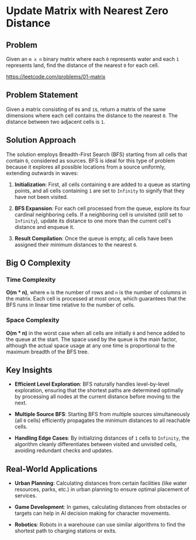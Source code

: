 # Update Matrix with Nearest Zero Distance

## Problem
Given an `m x n` binary matrix where each `0` represents water and each `1` represents land, find the distance of the nearest `0` for each cell.

https://leetcode.com/problems/01-matrix

## Problem Statement
Given a matrix consisting of `0`s and `1`s, return a matrix of the same dimensions where each cell contains the distance to the nearest `0`. The distance between two adjacent cells is `1`.

## Solution Approach
The solution employs Breadth-First Search (BFS) starting from all cells that contain `0`, considered as sources. BFS is ideal for this type of problem because it explores all possible locations from a source uniformly, extending outwards in waves:

1. **Initialization**: First, all cells containing `0` are added to a queue as starting points, and all cells containing `1` are set to `Infinity` to signify that they have not been visited.

2. **BFS Expansion**: For each cell processed from the queue, explore its four cardinal neighboring cells. If a neighboring cell is unvisited (still set to `Infinity`), update its distance to one more than the current cell's distance and enqueue it.

3. **Result Compilation**: Once the queue is empty, all cells have been assigned their minimum distances to the nearest `0`.

## Big O Complexity

### Time Complexity
**O(m * n)**, where `m` is the number of rows and `n` is the number of columns in the matrix. Each cell is processed at most once, which guarantees that the BFS runs in linear time relative to the number of cells.

### Space Complexity
**O(m * n)** in the worst case when all cells are initially `0` and hence added to the queue at the start. The space used by the queue is the main factor, although the actual space usage at any one time is proportional to the maximum breadth of the BFS tree.

## Key Insights

- **Efficient Level Exploration**: BFS naturally handles level-by-level exploration, ensuring that the shortest paths are determined optimally by processing all nodes at the current distance before moving to the next.

- **Multiple Source BFS**: Starting BFS from multiple sources simultaneously (all `0` cells) efficiently propagates the minimum distances to all reachable cells.

- **Handling Edge Cases**: By initializing distances of `1` cells to `Infinity`, the algorithm cleanly differentiates between visited and unvisited cells, avoiding redundant checks and updates.

## Real-World Applications

- **Urban Planning**: Calculating distances from certain facilities (like water resources, parks, etc.) in urban planning to ensure optimal placement of services.

- **Game Development**: In games, calculating distances from obstacles or targets can help in AI decision making for character movements.

- **Robotics**: Robots in a warehouse can use similar algorithms to find the shortest path to charging stations or exits.
